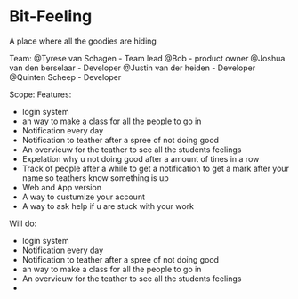# Bit-Feeling
A place where all the goodies are hiding

Team:
@Tyrese van Schagen - Team lead
@Bob - product owner
@Joshua van den berselaar - Developer
@Justin van der heiden - Developer
@Quinten Scheep - Developer

Scope:
Features:
- login system
- an way to make a class for all the people to go in
- Notification every day
- Notification to teather after a spree of not doing good
- An overvieuw for the teather to see all the students feelings
- Expelation why u not doing good after a amount of tines in a row
- Track of people after a while to get a notification to get a mark after your name so teathers know something is up
- Web and App version
- A way to custumize your account
- A way to ask help if u are stuck with your work

Will do:
- login system
- Notification every day
- Notification to teather after a spree of not doing good
- an way to make a class for all the people to go in
- An overvieuw for the teather to see all the students feelings
- 
